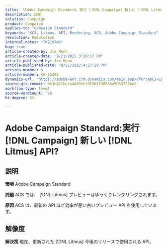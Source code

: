 ```yaml
---
title: 「Adobe Campaign Standard。実行 [!DNL Campaign] 新しい [!DNL Litmus] API?」
description: 説明
solution: Campaign
product: Campaign
applies-to: "Campaign Standard"
keywords: "KCS, Litmus, API, Rendering, ACS, Adobe Campaign Standard"
resolution: Resolution
internal-notes: "TK210746"
bug: true
article-created-by: Jim Menn
article-created-date: "9/21/2022 3:28:17 PM"
article-published-by: Jim Menn
article-published-date: "9/21/2022 4:27:29 PM"
version-number: 3
article-number: KA-15396
dynamics-url: "https://adobe-ent.crm.dynamics.com/main.aspx?forceUCI=1&pagetype=entityrecord&etn=knowledgearticle&id=8c66a603-c239-ed11-9db1-0022480866ad"
source-git-commit: 0c3e421beca46d9fe1952b1f98538a50697216a0
workflow-type: tm+mt
source-wordcount: '76'
ht-degree: 3%

---
```


# Adobe Campaign Standard:実行 [!DNL Campaign] 新しい [!DNL Litmus] API?

## 説明


<b>環境</b>
Adobe Campaign Standard

<b>問題</b>
ACS では、 [!DNL Litmus] プレビューはゆっくりレンダリングされます。

<b>原因</b>
ACS は、最新の API ほど効率が悪い古いプレビュー API を使用しています。


## 解像度


<b>解決策</b>
現在、更新された [!DNL Litmus] 今後のリリースで使用される API。
